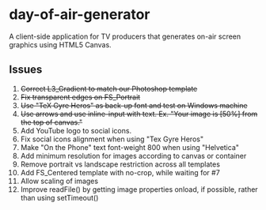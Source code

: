 # day-of-air-generator
A client-side application for TV producers that generates on-air screen graphics using HTML5 Canvas.

## Issues
1. ~~Correct L3_Gradient to match our Photoshop template~~
2. ~~Fix transparent edges on FS_Portrait~~
3. ~~Use "TeX Gyre Heros" as back-up font and test on Windows machine~~
4. ~~Use arrows and use inline-input with text. Ex. "Your image is [50%] from the top of canvas."~~
5. Add YouTube logo to social icons.
6. Fix social icons alignment when using "Tex Gyre Heros"
7. Make "On the Phone" text font-weight 800 when using "Helvetica"
8. Add minimum resolution for images according to canvas or container
9. Remove portrait vs landscape restriction across all templates
10. Add FS_Centered template with no-crop, while waiting for #7
11. Allow scaling of images
12. Improve readFile() by getting image properties onload, if possible, rather than using setTimeout()
